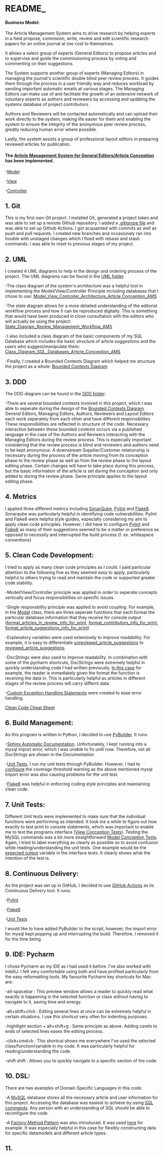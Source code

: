 # README_

#### Business Model:

The Article Management System aims to drive research by helping experts in a field propose, commision, write, review and edit scientific research papers for an online journal at low cost to themselves.

It allows a select group of experts (General Editors) to propose articles and to supervise and guide the commissioning process by voting and commenting on their suggestions.

The System supports another group of experts (Managing Editors) in managing the journal's scientific double blind peer review process. It guides them through the process in a user friendly way and reduces workload by sending important automatic emails at various stages. The Managing Editors can make use of and facilitate the growth of an extensive network of voluntary experts as authors and reviewers by accessing and updating the systems database of project contributors.

Authors and Reviewers will be contacted automatically and can upload their work directly to the system, making life easier for them and enabling the system to ensure the integrity of the anonymous peer review process, greatly reducing human error where possible.

Lastly, the system assists a group of professional layout editors in preparing reviewed articles for publication.


#### The [Article Management System for General Editors/Article Conception](src) has been implemented.

-[Model](src/Conception/Model.py)

-[View](src/Conception/View.py)

-[Controller](src/Conception/Controller.py)


## 1. Git

This is my first own Git project. I installed Git, generated a project token and was able to set up a remote Github repository. I added a [.gitignore file](.gitignore) and was able to set up Github Actions. I got acquainted with commits as well as push and pull requests. I created new branches and occasionaly ran into trouble with unstaged changes which I fixed with rebase and stash commands. I was able to reset to previous stages of my project. 


## 2. UML 

I created 4 UML diagrams to help in the design and ordering process of the project. The UML diagrams can be found in the [UML folder](Aufgaben/Diagrams).
 
 -The class diagram of the system's architecture was a helpful tool in implementing the Model/View/Controller Principle including databases that I chose to use: [Model_View_Controller_Architecture_Article Conception_AMS](Aufgaben/Diagrams/UML/Model_View_Controller_Architecture_Article_Conception_AMS.jpg)

-The state diagram allows for a more detailed understanding of the editorial workflow process and how it can be reproduced digitally. This is something that would have been produced in close consultation with the editors who will actually be using the project: [State_Diagram_Review_Management_Workflow_AMS](Aufgaben/Diagrams/UML/State_Diagram_Review_Management_Workflow_AMS.jpg)

-I also included a class diagram of the basic components of my SQL Database which includes the basic structure of article suggestions and the users who suggest/manipulate them: [Class_Diagram_SQL_Databases_Article_Conception_AMS](Aufgaben/Diagrams/UML/Class_Diagram_SQL_Databases_Article_Conception_AMS.jpg)

-Finally, I created a Bounded Contexts Diagram which helped me structure the project as a whole: [Bounded Contexts Diagram](Aufgaben/Diagrams/DDD/Bounded_Contexts_Diagram_AMS.jpg)




## 3. DDD 

The DDD diagram can be found in the [DDD folder](Aufgaben/Diagrams/DDD): 

-There are several bounded contexts involved in this project, which I was able to seperate during the design of the [Bounded Contexts Diagram](Aufgaben/Diagrams/DDD/Bounded_Contexts_Diagram_AMS.jpg). General Editors, Managing Editors, Authors, Reviewers and Layout Editors each work seperately from each other and have different responsibilites. These responsibilities are reflected in structure of the code. Necessary interaction between these bounded contexts occurs via a published language in the case of the Authors and Reviwers interacting with the Managing Editors during the review process. This is especially important considering that the review process is blind and reviewers and authors need to be kept anonymous. A downstream Supplier/Customer relationship is necessary during the process of the article moving from its conception phase to the review phase as well as from the review phase to the layout editing phase. Certain changes will have to take place during this process, but the basic information of the article is set during the conception and only added to during the review phase. Same principle applies to the layout editing phase.



## 4. Metrics

I applied three different metrics including [SonarQube](Sonarqube), [Pylint](Aufgaben/pylint_output) and [Flake8](PyBuilder/target/reports/flake8). Sonarqube was particularly helpful in identifying code vulnerabilities. Pylint and Flake8 were helpful style guides, especially considering my aim to apply clean code principles. However, I did have to configure [Pylint](src/.pylintrc) and [Flake8](src/.flake8) as many of their suggestions seemed to be a matter or preference as opposed to necessity and interrupted the build process (f. ex. whitespace conventions)



## 5. Clean Code Development: 

I tried to apply as many clean code principles as I could. I paid particular attention to the following five as they seemed easy to apply, particularly helpful to others trying to read and maintain the code or supported greater code stability.

-Model/View/Controller principle was applied in order to seperate concepts vertically and focus responsibilities on specific issues.

-Single responsbility principle was applied to avoid coupling. For example, in the [Model](src/Conception/Model.py) class, there are three seperate functions that each format the particular database information that they receive for console output ([format_articles_in_review_info_for_print](src/Conception/Model.py?plain=1#L186), [format_contributors_info_for_print](src/Conception/Model.py?plain=1#L243), [format_article_suggestions_info_for_print](src/Conception/Model.py?plain=1#L39))

-Explanatory variables were used extensively to improve readability. For example, it is easy to differentiate [unreviewed_article_suggestions](src/Conception/Controller.py?plain=1#L38) to [reviewed_article_suggestions](src/Conception/Controller.py?plain=1#L76).

-DocStrings were also used to improve readability. In combination with some of the pycharm shortcuts, DocStrings were extremely helpful in quickly understanding code I had written previously. [In this case](src/Conception/View.py?plain=1#L197) for example, the reader is immediately given the format the function is receiving the data in. This is particularly helpful as articles in different stages of the review process will carry differnt data.

-[Custom Exception Handling Statements](src/Conception/Model.py?plain=1#L99) were created to ease error handling.



[Clean Code Cheat Sheet](Aufgaben/Clean_Code_Cheat_Sheet.txt)




## 6. Build Management: 

As this program is written in Python, I decided to use [PyBuilder](PyBuilder). It runs: 

-[Sphinx Automatic Documentation](PyBuilder/Sphinx/_build/index.html). Unfortunately, I kept running into a mysql import error, which I was unable to fix until now. Therefore, not all DocStrings are shown in the Documentation

-[Unit Tests](PyBuilder/target/reports/unittest). I run my unit tests through PyBuilder. However, I had to [configure](PyBuilder/build.py) the coverage threshold warning as the above mentioned mysql import error was also causing problems for the unit test. 

-[Flake8](PyBuilder/target/reports/flake8) was helpful in enforcing coding style principles and maintaining clean code.



## 7. Unit Tests:

Different Unit tests were implemented to make sure that the individual functions were performing as intended. It took me a while to figure out how exactly to test print to console statements, which was important to enable me to test the programs interface ([View Conception Tests](src/Conception/View_tests.py)). Testing the MySQL commands was a bit more straightforward [Model Conception Tests](src/Conception/Model_tests.py). Again, I tried to label everything as clearly as possible so to avoid confusion while reading/understanding the unit tests. One example would be the [expected output](src/Conception/View_tests.py?plain=1#L10) variable in the interface tests. It clearly shows what the intention of the test is. 




## 8. Continuous Delivery: 

As the project was set up in GitHub, I decided to use [GitHub Actions](.github/workflows/main.yml) as its Continuous Delivery tool. It runs:

-[Pylint](.github/workflows/main.yml?plain=1#L49)

-[Flake8](.github/workflows/main.yml?plain=1#L64)

-[Unit Tests](.github/workflows/main.yml?plain=1#L77)

I would like to have added PyBuilder to the script, however, the import error for mysql kept popping up and interrupting the build. Therefore, I removed it for the time being.




## 9. IDE: Pycharm 
 
I chose Pycharm as my IDE as I had used it before. I've also worked with IntelliJ. I felt very comfortable using both and have profited particularly from the easy reformatting tools. My favourite Pycharm key shortcuts for Mac are:

-alt-spacebar : This preview window allows a reader to quickly read what exactly is happening in the selected function or class without having to navigate to it, saving time and energy. 

-alt+shift+click : Editing several lines at once can be extremely helpful in certain situations. I use this shortcut very often for indenting purposes.

-hightlight section + alt+shift+g : Same principle as above. Adding carets to ends of selected lines eases the editing process.

-click+cmd+b : This shortcut shows me everywhere I've used the selected class/function/variable in my code. It was particularly helpful for reading/understanding the code.

-shift shift : Allows you to quickly navigate to a specific section of the code.




## 10. DSL:

There are two examples of Domain Specific Languages in this code: 

-A [MySQL](src/Databases) database stores all the necessary article and user information for this project. Accessing the database was easiest to achieve by using [SQL commands](src/Databases/Article_Info_Conception.py?plain=1#L17). Any person with an understanding of SQL should be able to reconfigure the code.

-A [Factory Method Pattern](src/Conception/Datamodel_Article_Conception.py) was also introduced. It was used [here](src/Conception/View.py?plain=1#L161) for example. It was especially helpful in this case for flexibly constructing data for specific datamodels and different article types.



## 11.
